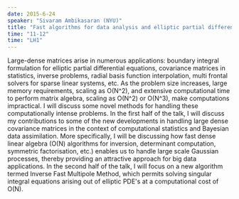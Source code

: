 ```yaml
---
date: 2015-6-24
speaker: "Sivaram Ambikasaran (NYU)"
title: "Fast algorithms for data analysis and elliptic partial differential equations"
time: "11-12" 
time: "LH1"
---
```

Large-dense matrices arise in numerous applications: boundary integral formulation for elliptic partial differential equations, covariance matrices in statistics, inverse problems, radial basis function interpolation, multi frontal solvers for sparse linear systems, etc. As the problem size increases, large memory requirements, scaling as O(N^2), and extensive computational time to perform matrix algebra, scaling as O(N^2) or O(N^3), make computations impractical. I will discuss some novel methods for handling these computationally intense problems. In the first half of the talk, I will discuss my contributions to some of the new developments in handling large dense covariance matrices in the context of computational statistics and Bayesian data assimilation. More specifically, I will be discussing how fast dense linear algebra (O(N) algorithms for inversion, determinant computation, symmetric factorisation, etc.) enables us to handle large scale Gaussian processes, thereby providing an attractive approach for big data applications. In the second half of the talk, I will focus on a new algorithm termed Inverse Fast Multipole Method, which permits solving singular integral equations arising out of elliptic PDE's at a computational cost of O(N).
